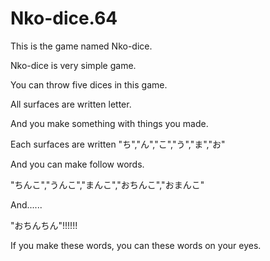 # Nko-dice.64

This is the game named Nko-dice. 

Nko-dice is very simple game. 

You can throw five dices in this game. 

All surfaces are written letter.

And you make something with things you made. 

Each surfaces are written "ち","ん","こ","う","ま","お"

And you can make follow words. 

"ちんこ","うんこ","まんこ","おちんこ","おまんこ"


And......


"おちんちん"!!!!!!


If you make these words, you can these words on your eyes. 

